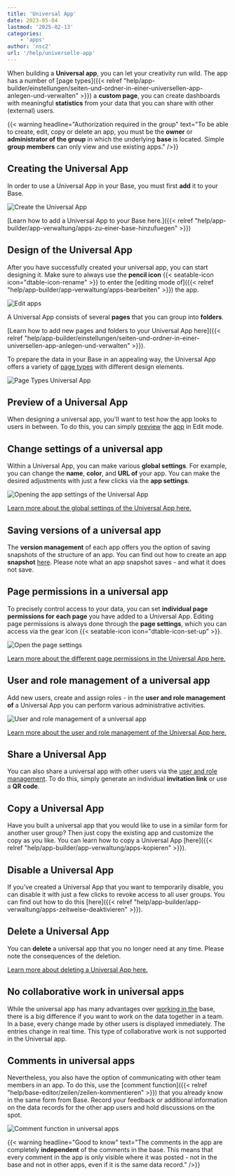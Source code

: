 ```yaml
---
title: 'Universal App'
date: 2023-05-04
lastmod: '2025-02-13'
categories:
    - 'apps'
author: 'nsc2'
url: '/help/universelle-app'
---
```


When building a **Universal app**, you can let your creativity run wild. The app has a number of [page types]({{< relref "help/app-builder/einstellungen/seiten-und-ordner-in-einer-universellen-app-anlegen-und-verwalten" >}}) a **custom page**, you can create dashboards with meaningful **statistics** from your data that you can share with other (external) users.

{{< warning  headline="Authorization required in the group"  text="To be able to create, edit, copy or delete an app, you must be the **owner** or **administrator of the group** in which the underlying **base** is located. Simple **group members** can only view and use existing apps." />}}

## Creating the Universal App

In order to use a Universal App in your Base, you must first **add** it to your Base.

![Create the Universal App](images/universal-app-preview.png)

[Learn how to add a Universal App to your Base here.]({{< relref "help/app-builder/app-verwaltung/apps-zu-einer-base-hinzufuegen" >}})

## Design of the Universal App

After you have successfully created your universal app, you can start designing it. Make sure to always use the **pencil icon** {{< seatable-icon icon="dtable-icon-rename" >}} to enter the [editing mode of]({{< relref "help/app-builder/app-verwaltung/apps-bearbeiten" >}}) the app.

![Edit apps](images/Apps-bearbeiten.png)

A Universal App consists of several **pages** that you can group into **folders**.

[Learn how to add new pages and folders to your Universal App here]({{< relref "help/app-builder/einstellungen/seiten-und-ordner-in-einer-universellen-app-anlegen-und-verwalten" >}}).

To prepare the data in your Base in an appealing way, the Universal App offers a variety of [page types](https://seatable.io/en/docs/apps/seitentypen-in-der-universellen-app/) with different design elements.

![Page Types Universal App](images/Seitentypen-Universal-App.png)

## Preview of a Universal App

When designing a universal app, you'll want to test how the app looks to users in between. To do this, you can simply [preview](https://seatable.io/en/docs/apps/die-vorschau-einer-app-anzeigen-lassen/) the [app](https://seatable.io/en/docs/apps/die-vorschau-einer-app-anzeigen-lassen/) in Edit mode.

## Change settings of a universal app

Within a Universal App, you can make various **global settings**. For example, you can change the **name**, **color**, and **URL of** your app. You can make the desired adjustments with just a few clicks via the **app settings**.

![Opening the app settings of the Universal App](images/global-settings-universal-app.png)

[Learn more about the global settings of the Universal App here.](https://seatable.io/en/docs/apps/einstellungen-einer-universellen-app-aendern/)

## Saving versions of a universal app

The **version management** of each app offers you the option of saving snapshots of the structure of an app. You can find out how to create an app **snapshot** [here](https://seatable.io/en/docs/universelle-apps/versionsverwaltung-und-snapshots-einer-universellen-app/). Please note what an app snapshot saves - and what it does not save.

## Page permissions in a universal app

To precisely control access to your data, you can set **individual page permissions for** **each page** you have added to a Universal App. Editing page permissions is always done through the **page settings**, which you can access via the gear icon {{< seatable-icon icon="dtable-icon-set-up" >}}.

![Open the page settings](images/page-permissions-universal-app.png)

[Learn more about the different page permissions in the Universal App here.](https://seatable.io/en/docs/apps/seitenberechtigungen-in-einer-universellen-app/)

## User and role management of a universal app

Add new users, create and assign roles - in the **user and role management of** a Universal App you can perform various administrative activities.

![User and role management of a universal app](images/open-user-and-role-management-1.png)

[Learn more about the user and role management of the Universal App here.](https://seatable.io/en/docs/apps/benutzer-und-rollenverwaltung-einer-universellen-app/)

## Share a Universal App

You can also share a universal app with other users via the [user and role management](https://seatable.io/en/docs/apps/benutzer-und-rollenverwaltung-einer-universellen-app/). To do this, simply generate an individual **invitation link** or use a **QR code**.

## Copy a Universal App

Have you built a universal app that you would like to use in a similar form for another user group? Then just copy the existing app and customize the copy as you like. You can learn how to copy a Universal App [here]({{< relref "help/app-builder/app-verwaltung/apps-kopieren" >}}).

## Disable a Universal App

If you've created a Universal App that you want to temporarily disable, you can disable it with just a few clicks to revoke access to all user groups. You can find out how to do this [here]({{< relref "help/app-builder/app-verwaltung/apps-zeitweise-deaktivieren" >}}).

## Delete a Universal App

You can **delete** a universal app that you no longer need at any time. Please note the consequences of the deletion.

[Learn more about deleting a Universal App here.](https://seatable.io/en/?post_type=docs&p=24860)

## No collaborative work in universal apps

While the universal app has many advantages over [working in the](https://seatable.io/en/docs/arbeiten-mit-bases/bases/) base, there is a big difference if you want to work on the data together in a team. In a base, every change made by other users is displayed immediately. The entries change in real time. This type of collaborative work is not supported in the Universal app.

## Comments in universal apps

Nevertheless, you also have the option of communicating with other team members in an app. To do this, use the [comment function]({{< relref "help/base-editor/zeilen/zeilen-kommentieren" >}}) that you already know in the same form from Base. Record your feedback or additional information on the data records for the other app users and hold discussions on the spot.

![Comment function in universal apps](images/Kommentarfunktion-in-Universellen-Apps.png)

{{< warning  headline="Good to know"  text="The comments in the app are completely **independent** of the comments in the base. This means that every comment in the app is only visible where it was posted - not in the base and not in other apps, even if it is the same data record." />}}
